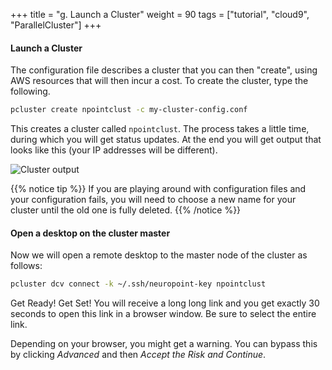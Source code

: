 +++
title = "g. Launch a Cluster"
weight = 90
tags = ["tutorial", "cloud9", "ParallelCluster"]
+++
#### Launch a Cluster

The configuration file describes a cluster that you can then "create",
using AWS resources that will then incur a cost. To create the
cluster, type the following.

```bash
pcluster create npointclust -c my-cluster-config.conf
```

This creates a cluster called `npointclust`. The process takes a
little time, during which you will get status updates. At the end you
will get output that looks like this (your IP addresses will be different).

![Cluster output](/images/neuropoint/clusterout.png)

{{% notice tip %}}
If you are playing around with configuration files and your 
configuration fails, you will need to choose a new name for your 
cluster until the old one is fully deleted. 
{{% /notice %}}


#### Open a desktop on the cluster master
Now we will open a remote desktop to the master node of the cluster as follows:

```bash
pcluster dcv connect -k ~/.ssh/neuropoint-key npointclust
```

Get Ready!  Get Set! You will receive a long long link and you get exactly 30
seconds to open this link in a browser window. Be sure to select the
entire link.

Depending on your browser, you might get a warning. You can bypass
this by clicking *Advanced* and then *Accept the Risk and Continue*.






